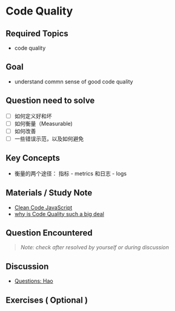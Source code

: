 # **Code Quality**

## **Required Topics**

- code quality

## **Goal**

- understand commn sense of good code quality

## **Question need to solve**

- [ ] 如何定义好和坏
- [ ] 如何衡量（Measurable)
- [ ] 如何改善
- [ ] 一些错误示范，以及如何避免

## **Key Concepts**

- 衡量的两个途径： 指标 - metrics 和日志 - logs

## **Materials / Study Note**

- [Clean Code JavaScript](https://github.com/ryanmcdermott/clean-code-javascript)
- [why is Code Quality such a big deal](https://medium.com/@cleverti/why-is-code-quality-such-a-big-deal-for-developers-91bdace85d44)

## **Question Encountered**

>*Note: check after resolved by yourself or during discussion*


## **Discussion**

- [Questions: Hao](assets/question_Hao.js)

## **Exercises** ( Optional )
